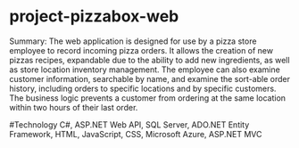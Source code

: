 # project-pizzabox-web

Summary: The web application is designed for use by a pizza store employee to record incoming pizza orders. It allows the creation of new pizzas recipes, expandable due to the ability to add new ingredients, as well as store location inventory management. The employee can also examine customer information, searchable by name, and examine the sort-able order history, including orders to specific locations and by specific customers. The business logic prevents a customer from ordering at the same location within two hours of their last order.

#Technology
C#, ASP.NET Web API, SQL Server, ADO.NET Entity Framework, HTML, JavaScript, CSS, Microsoft Azure, ASP.NET MVC

